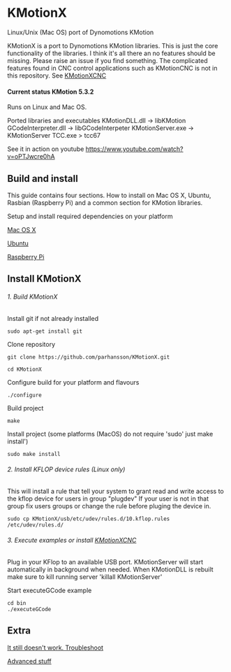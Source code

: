 KMotionX
========

Linux/Unix (Mac OS) port of Dynomotions KMotion

KMotionX is a port to Dynomotions KMotion libraries.
This is just the core functionality of the libraries. I think it's all there an no features should be missing.
Please raise an issue if you find something.
The complicated features found in CNC control applications such as KMotionCNC is not in this repository. 
See [KMotionXCNC](https://github.com/parhansson/KMotionXCNC "CNC application")

#### Current status KMotion 5.3.2

Runs on Linux and Mac OS.

Ported libraries and executables
KMotionDLL.dll -> libKMotion
GCodeInterpreter.dll -> libGCodeInterpeter
KMotionServer.exe -> KMotionServer
TCC.exe > tcc67


See it in action on youtube
https://www.youtube.com/watch?v=oPTJwcre0hA

## Build and install
This guide contains four sections. How to install on Mac OS X, Ubuntu, Rasbian (Raspberry Pi) and a common section for KMotion libraries.

Setup and install required dependencies on your platform

[Mac OS X](KMotionX/doc/MacOSX.md)

[Ubuntu](KMotionX/doc/Ubuntu.md)

[Raspberry Pi](KMotionX/doc/RaspberryPi.md)

## Install KMotionX

###### 1. Build KMotionX
Install git if not already installed
```
sudo apt-get install git
```

Clone repository
```
git clone https://github.com/parhansson/KMotionX.git
```

```
cd KMotionX
```
Configure build for your platform and flavours
```
./configure
```
Build project
```
make
```
Install project (some platforms (MacOS) do not require 'sudo' just make install')
```
sudo make install
```

###### 2. Install KFLOP device rules (Linux only)
This will install a rule that tell your system to grant read and write access to the kflop device for users in group "plugdev"
If your user is not in that group fix users groups or change the rule before pluging the device in.
```
sudo cp KMotionX/usb/etc/udev/rules.d/10.kflop.rules /etc/udev/rules.d/
```

###### 3. Execute examples or install [KMotionXCNC](https://github.com/parhansson/KMotionXCNC "CNC application")
Plug in your KFlop to an available USB port.
KMotionServer will start automatically in background when needed.
When KMotionDLL is rebuilt make sure to kill running server 'killall KMotionServer'

Start executeGCode example
```
cd bin
./executeGCode
```

## Extra

[It still doesn't work. Troubleshoot](KMotionX/doc/Troubleshooting.md)


[Advanced stuff](KMotionX/doc/Advanced.md)
